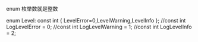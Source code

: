 enum
枚举数就是整数

enum Level: const int {
		LevelError=0,LevelWarning,LevelInfo
	};
	//const int LogLevelError = 0;
	//const int LogLevelWarning = 1;
	//const int LogLevelInfo = 2;
